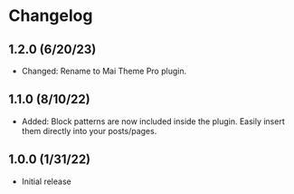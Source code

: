 # Changelog

## 1.2.0 (6/20/23)
* Changed: Rename to Mai Theme Pro plugin.

## 1.1.0 (8/10/22)
* Added: Block patterns are now included inside the plugin. Easily insert them directly into your posts/pages.

## 1.0.0 (1/31/22)
* Initial release
